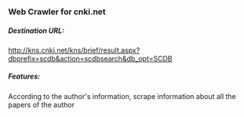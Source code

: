 ### Web Crawler for cnki.net

##### Destination URL:
http://kns.cnki.net/kns/brief/result.aspx?dbprefix=scdb&action=scdbsearch&db_opt=SCDB
##### Features:
According to the author's information, scrape information about all the papers of the author